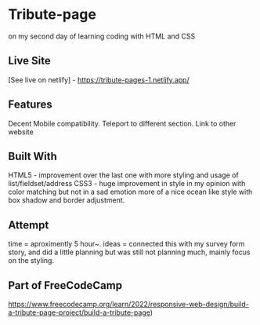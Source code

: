 # Tribute-page
on my second day of learning coding with HTML and CSS

## Live Site
[See live on netlify] - https://tribute-pages-1.netlify.app/

## Features
Decent Mobile compatibility.
Teleport to different section.
Link to other website

## Built With
HTML5 - improvement over the last one with more styling and usage of list/fieldset/address
CSS3 - huge improvement in style in my opinion with color matching but not in a sad emotion more of a nice ocean like style with box shadow and border adjustment.

## Attempt
time = aproximently 5 hour~.
ideas = connected this with my survey form story, and did a little planning but was still not planning much, mainly focus on the styling.

## Part of FreeCodeCamp
https://www.freecodecamp.org/learn/2022/responsive-web-design/build-a-tribute-page-project/build-a-tribute-page)
